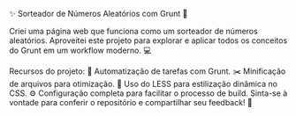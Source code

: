 ✨ Sorteador de Números Aleatórios com Grunt 🎲

Criei uma página web que funciona como um sorteador de números aleatórios. Aproveitei este projeto para explorar e aplicar todos os conceitos do Grunt em um workflow moderno. 💻

Recursos do projeto:
🔧 Automatização de tarefas com Grunt.
✂️ Minificação de arquivos para otimização.
🎨 Uso do LESS para estilização dinâmica no CSS.
⚙️ Configuração completa para facilitar o processo de build.
Sinta-se à vontade para conferir o repositório e compartilhar seu feedback! 🚀
